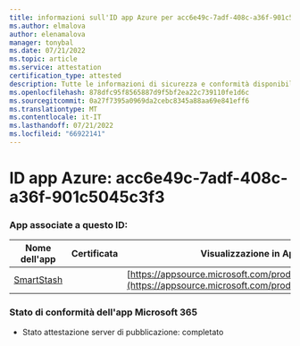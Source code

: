 ```yaml
---
title: informazioni sull'ID app Azure per acc6e49c-7adf-408c-a36f-901c5045c3f3
ms.author: elmalova
author: elenamalova
manager: tonybal
ms.date: 07/21/2022
ms.topic: article
ms.service: attestation
certification_type: attested
description: Tutte le informazioni di sicurezza e conformità disponibili per acc6e49c-7adf-408c-a36f-901c5045c3f3.
ms.openlocfilehash: 878dfc95f8565887d9f5bf2ea22c739110fe1d6c
ms.sourcegitcommit: 0a27f7395a0969da2cebc8345a88aa69e841eff6
ms.translationtype: MT
ms.contentlocale: it-IT
ms.lasthandoff: 07/21/2022
ms.locfileid: "66922141"
---
```

# <a name="azure-app-id-acc6e49c-7adf-408c-a36f-901c5045c3f3"></a>ID app Azure: acc6e49c-7adf-408c-a36f-901c5045c3f3


### <a name="apps-associated-with-this-id"></a>App associate a questo ID:
| **Nome dell'app** | **Certificata** | **Visualizzazione in AppSource** |
|--------------|---------------|-----------------------|
| [SmartStash](../forward/WA200004223.md) |  | [https://appsource.microsoft.com/product/office/WA200004223](https://appsource.microsoft.com/product/office/WA200004223) |

### <a name="microsoft-365-app-compliance-status"></a>Stato di conformità dell'app Microsoft 365
- Stato attestazione server di pubblicazione: completato
